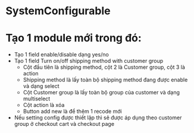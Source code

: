 # SystemConfigurable
# Tạo 1 module mới trong đó:

- Tạo 1 field enable/disable dạng yes/no
- Tạo 1 field Turn on/off shipping method with customer group
  + Cột đầu tiên là shipping method, cột 2 là Customer group, cột 3 là action
  + Shipping method là lấy toàn bộ shipping method đang được enable và dạng select
  + Cột Customer group là lấy toàn bộ group của customer và dạng multiselect
  + Cột action là xóa
  + Button add new là để thêm 1 recode mới
- Nếu setting config được thiết lập thì sẽ được áp dụng theo customer group ở checkout cart và checkout page
